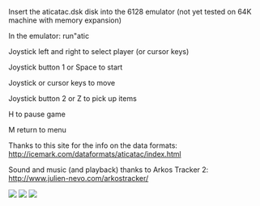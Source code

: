 
Insert the aticatac.dsk disk into the 6128 emulator (not yet tested on 64K machine with memory expansion)

In the emulator: run"atic

Joystick left and right to select player (or cursor keys)

Joystick button 1 or Space to start

Joystick or cursor keys to move

Joystick button 2 or Z to pick up items

H to pause game

M return to menu

Thanks to this site for the info on the data formats:
http://icemark.com/dataformats/aticatac/index.html

Sound and music (and playback) thanks to Arkos Tracker 2:
http://www.julien-nevo.com/arkostracker/


![](githubimages/loading.png)
![](githubimages/menu.png)
![](githubimages/room0.png)
